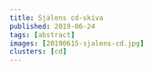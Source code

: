 ```yaml
---
title: Själens cd-skiva
published: 2019-06-24
tags: [abstract]
images: [20190615-sjalens-cd.jpg]
clusters: [cd]
---
```

